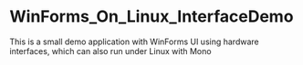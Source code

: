 # WinForms_On_Linux_InterfaceDemo
This is a small demo application with WinForms UI using hardware interfaces, which can also run under Linux with Mono
